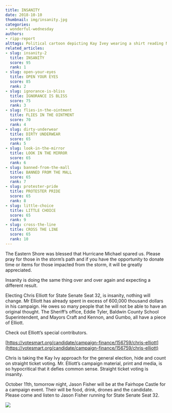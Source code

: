 ```yaml
---
title: INSANITY
date: 2018-10-10
thumbnail: img/insanity.jpg
categories:
- wonderful-wednesday
authors:
- ripp-report
alttags: Political cartoon depicting Kay Ivey wearing a shirt reading No Medicaid Expansion, symbolizing opposition to healthcare...
related_articles:
- slug: insanity-2
  title: INSANITY
  score: 95
  rank: 1
- slug: open-your-eyes
  title: OPEN YOUR EYES
  score: 85
  rank: 2
- slug: ignorance-is-bliss
  title: IGNORANCE IS BLISS
  score: 75
  rank: 3
- slug: flies-in-the-ointment
  title: FLIES IN THE OINTMENT
  score: 70
  rank: 4
- slug: dirty-underwear
  title: DIRTY UNDERWEAR
  score: 65
  rank: 5
- slug: look-in-the-mirror
  title: LOOK IN THE MIRROR
  score: 65
  rank: 6
- slug: banned-from-the-mall
  title: BANNED FROM THE MALL
  score: 65
  rank: 7
- slug: protester-pride
  title: PROTESTER PRIDE
  score: 65
  rank: 8
- slug: little-choice
  title: LITTLE CHOICE
  score: 65
  rank: 9
- slug: cross-the-line
  title: CROSS THE LINE
  score: 65
  rank: 10
---
```

The Eastern Shore was blessed that Hurricane Michael spared us. Please pray for those in the storm’s path and if you have the opportunity to donate time or items for those impacted from the storm, it will be greatly appreciated.

Insanity is doing the same thing over and over again and expecting a different result.

Electing Chris Elliott for State Senate Seat 32, is insanity, nothing will change. Mr Elliott has already spent in excess of 600,000 thousand dollars in his campaign. He owes so many people that he will not be able to have an original thought. The Sheriff’s office, Eddie Tyler, Baldwin County School Superintendent, and Mayors Craft and Kennon, and Gumbo, all have a piece of Elliott.

Check out Elliott’s special contributors.

[https://votesmart.org/candidate/campaign-finance/156759/chris-elliott](https://votesmart.org/candidate/campaign-finance/156759/chris-elliott)

Chris is taking the Kay Ivy approach for the general election, hide and count on straight ticket voting. Mr. Elliott’s campaign material, print and media, is so hypocritical that it defies common sense. Straight ticket voting is insanity.

October 11th, tomorrow night, Jason Fisher will be at the Fairhope Castle for a campaign event. Their will be food, drink, drones and the candidate. Please come and listen to Jason Fisher running for State Senate Seat 32.

![](https://cdn.rippreport.com/wp-content/uploads/2018/10/42503661_1696287730500746_2562634254823456768_n.jpg)
